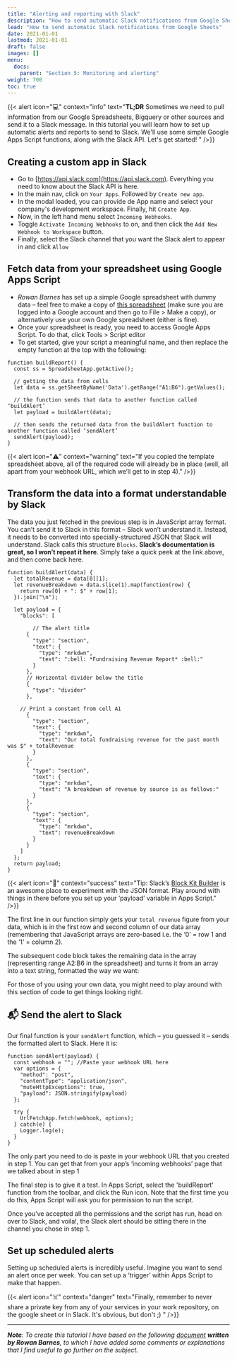 ```yaml
---
title: "Alerting and reporting with Slack"
description: "How to send automatic Slack notifications from Google Sheets"
lead: "How to send automatic Slack notifications from Google Sheets"
date: 2021-01-01
lastmod: 2021-01-01
draft: false
images: []
menu:
  docs:
    parent: "Section 5: Monitoring and alerting"
weight: 700
toc: true
---
```


{{< alert icon="💻" context="info" text="<b>TL;DR</b> Sometimes we need to pull information from our Google Spreadsheets, Bigquery or other sources and send it to a Slack message. In this tutorial you will learn how to set up automatic alerts and reports to send to Slack. We'll use some simple Google Apps Script functions, along with the Slack API. Let's get started! " />}}

## Creating a custom app in Slack

* Go to [https://api.slack.com](https://api.slack.com). Everything you need to know about the Slack API is here.
* In the main nav, click on `Your Apps`. Followed by `Create new app`.
* In the modal loaded, you can provide de App name and select your company's development workspace. Finally, hit `Create App`.
* Now, in the left hand menu select `Incoming Webhooks`.
* Toggle `Activate Incoming Webhooks` to on, and then click the `Add New Webhook to Workspace` button.
* Finally, select the Slack channel that you want the Slack alert to appear in and click `Allow`

## Fetch data from your spreadsheet using Google Apps Script

* *Rowan Barnes* has set up a simple Google spreadsheet with dummy data – feel free to make a copy of [this spreadsheet](https://docs.google.com/spreadsheets/d/1h8Q4KWsqxFhYQnT697Rlru1uC8bNN9KNNI5CIEu-SRs/edit#gid=0) (make sure you are logged into a Google account and then go to File > Make a copy), or alternatively use your own Google spreadsheet (either is fine).
* Once your spreadsheet is ready, you need to access Google Apps Script. To do that, click Tools > Script editor
* To get started, give your script a meaningful name, and then replace the empty function at the top with the following:

```
function buildReport() {
  const ss = SpreadsheetApp.getActive();

  // getting the data from cells
  let data = ss.getSheetByName('Data').getRange("A1:B6").getValues();

  // the function sends that data to another function called ‘buildAlert’ 
  let payload = buildAlert(data);

  // then sends the returned data from the buildAlert function to another function called ‘sendAlert’
  sendAlert(payload);
}

```
{{< alert icon="⚠️" context="warning" text="If you copied the template spreadsheet above, all of the required code will already be in place (well, all apart from your webhook URL, which we’ll get to in step 4)." />}}


## Transform the data into a format understandable by Slack

The data you just fetched in the previous step is in JavaScript array format. You can’t send it to Slack in this format – Slack won’t understand it. Instead, it needs to be converted into specially-structured JSON that Slack will understand. Slack calls this structure `Blocks`. **Slack’s documentation is great, so I won’t repeat it here**. Simply take a quick peek at the link above, and then come back here.

```
function buildAlert(data) {
  let totalRevenue = data[0][1];
  let revenueBreakdown = data.slice(1).map(function(row) {
    return row[0] + ": $" + row[1];
  }).join("\n");

  let payload = {
    "blocks": [

        // The alert title
      {
        "type": "section",
        "text": {
          "type": "mrkdwn",
          "text": ":bell: *Fundraising Revenue Report* :bell:"
        }
      },
      // Horizontal divider below the title
      {
        "type": "divider"
      },

    // Print a constant from cell A1
      {
        "type": "section",
        "text": {
          "type": "mrkdwn",
          "text": "Our total fundraising revenue for the past month was $" + totalRevenue
        }
      },
      {
        "type": "section",
        "text": {
          "type": "mrkdwn",
          "text": "A breakdown of revenue by source is as follows:"
        }
      },
      {
        "type": "section",
        "text": {
          "type": "mrkdwn",
          "text": revenueBreakdown
        }
      }
    ]
  };
  return payload;
}
```
{{< alert icon="🎉" context="success" text="Tip: Slack’s [Block Kit Builder](https://app.slack.com/block-kit-builder/) is an awesome place to experiment with the JSON format. Play around with things in there before you set up your ‘payload’ variable in Apps Script." />}}

The first line in our function simply gets your `total revenue` figure from your data, which is in the first row and second column of our data array (remembering that JavaScript arrays are zero-based i.e. the ‘0’ = row 1 and the ‘1’ = column 2).

The subsequent code block takes the remaining data in the array (representing range A2:B6 in the spreadsheet) and turns it from an array into a text string, formatted the way we want:

For those of you using your own data, you might need to play around with this section of code to get things looking right.

## :mailbox_with_mail: Send the alert to Slack

Our final function is your `sendAlert` function, which – you guessed it – sends the formatted alert to Slack. Here it is:

```
function sendAlert(payload) {
  const webhook = ""; //Paste your webhook URL here
  var options = {
    "method": "post", 
    "contentType": "application/json", 
    "muteHttpExceptions": true, 
    "payload": JSON.stringify(payload) 
  };
  
  try {
    UrlFetchApp.fetch(webhook, options);
  } catch(e) {
    Logger.log(e);
  }
}

```
The only part you need to do is paste in your webhook URL that you created in step 1. You can get that from your app’s ‘incoming webhooks’ page that we talked about in step 1

The final step is to give it a test. In Apps Script, select the 'buildReport' function from the toolbar, and click the Run icon. Note that the first time you do this, Apps Script will ask you for permission to run the script.

Once you’ve accepted all the permissions and the script has run, head on over to Slack, and voila!, the Slack alert should be sitting there in the channel you chose in step 1.

## Set up scheduled alerts

Setting up scheduled alerts is incredibly useful. Imagine you want to send an alert once per week. You can set up a ‘trigger’ within Apps Script to make that happen.

{{< alert icon="☠️" context="danger" text="Finally, remember to never share a private key from any of your services in your work repository, on the google sheet or in Slack. It's obvious, but don't ;) " />}}

---

_**Note**: To create this tutorial I have based on the following [document](https://www.august.com.au/blog/how-to-send-slack-alerts-from-google-sheets-apps-script/) __written by Rowan Barnes__, to which I have added some comments or explanations that I find useful to go further on the subject._


